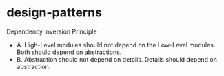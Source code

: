 # design-patterns

Dependency Inversion Principle
- A. High-Level modules should not depend on the Low-Level modules. Both should depend on abstractions.
- B. Abstraction should not depend on details. Details should depend on abstraction.
